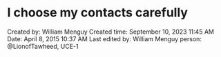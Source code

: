 # I choose my contacts carefully

Created by: William Menguy
Created time: September 10, 2023 11:45 AM
Date: April 8, 2015 10:37 AM
Last edited by: William Menguy
person: @LionofTawheed, UCE-1
